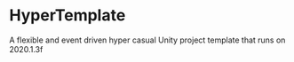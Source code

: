 # HyperTemplate
 A flexible and event driven hyper casual Unity project template that runs on 2020.1.3f 
